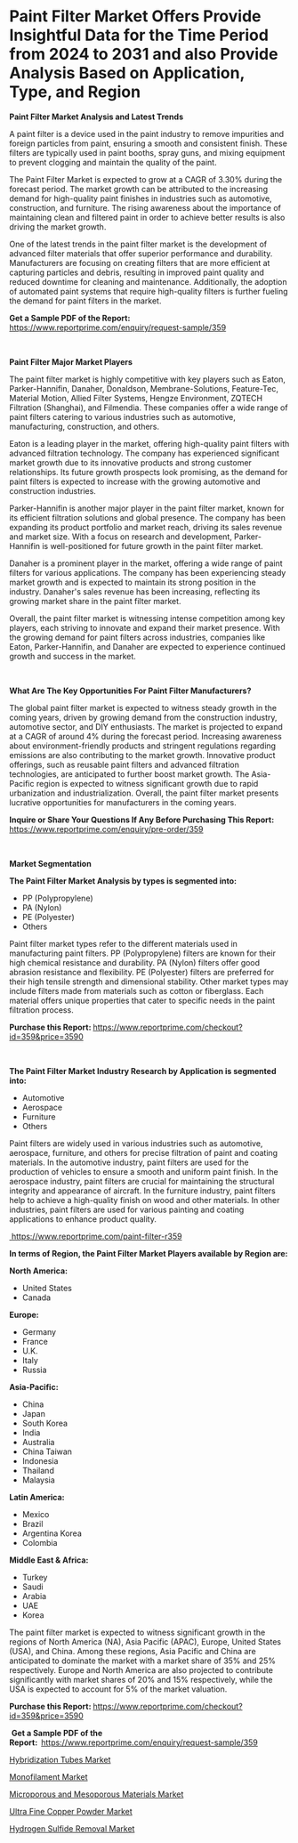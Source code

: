 <p><h1>Paint Filter Market Offers Provide Insightful Data for the Time Period from 2024 to 2031 and also Provide Analysis Based on Application, Type, and Region</h1></p><p><strong>Paint Filter Market Analysis and Latest Trends</strong></p>
<p><p>A paint filter is a device used in the paint industry to remove impurities and foreign particles from paint, ensuring a smooth and consistent finish. These filters are typically used in paint booths, spray guns, and mixing equipment to prevent clogging and maintain the quality of the paint.</p><p>The Paint Filter Market is expected to grow at a CAGR of 3.30% during the forecast period. The market growth can be attributed to the increasing demand for high-quality paint finishes in industries such as automotive, construction, and furniture. The rising awareness about the importance of maintaining clean and filtered paint in order to achieve better results is also driving the market growth.</p><p>One of the latest trends in the paint filter market is the development of advanced filter materials that offer superior performance and durability. Manufacturers are focusing on creating filters that are more efficient at capturing particles and debris, resulting in improved paint quality and reduced downtime for cleaning and maintenance. Additionally, the adoption of automated paint systems that require high-quality filters is further fueling the demand for paint filters in the market.</p></p>
<p><strong>Get a Sample PDF of the Report:&nbsp;</strong> <a href="https://www.reportprime.com/enquiry/request-sample/359">https://www.reportprime.com/enquiry/request-sample/359</a></p>
<p>&nbsp;</p>
<p><strong>Paint Filter Major Market Players</strong></p>
<p><p>The paint filter market is highly competitive with key players such as Eaton, Parker-Hannifin, Danaher, Donaldson, Membrane-Solutions, Feature-Tec, Material Motion, Allied Filter Systems, Hengze Environment, ZQTECH Filtration (Shanghai), and Filmendia. These companies offer a wide range of paint filters catering to various industries such as automotive, manufacturing, construction, and others.</p><p>Eaton is a leading player in the market, offering high-quality paint filters with advanced filtration technology. The company has experienced significant market growth due to its innovative products and strong customer relationships. Its future growth prospects look promising, as the demand for paint filters is expected to increase with the growing automotive and construction industries.</p><p>Parker-Hannifin is another major player in the paint filter market, known for its efficient filtration solutions and global presence. The company has been expanding its product portfolio and market reach, driving its sales revenue and market size. With a focus on research and development, Parker-Hannifin is well-positioned for future growth in the paint filter market.</p><p>Danaher is a prominent player in the market, offering a wide range of paint filters for various applications. The company has been experiencing steady market growth and is expected to maintain its strong position in the industry. Danaher's sales revenue has been increasing, reflecting its growing market share in the paint filter market.</p><p>Overall, the paint filter market is witnessing intense competition among key players, each striving to innovate and expand their market presence. With the growing demand for paint filters across industries, companies like Eaton, Parker-Hannifin, and Danaher are expected to experience continued growth and success in the market.</p></p>
<p>&nbsp;</p>
<p><strong>What Are The Key Opportunities For Paint Filter Manufacturers?</strong></p>
<p><p>The global paint filter market is expected to witness steady growth in the coming years, driven by growing demand from the construction industry, automotive sector, and DIY enthusiasts. The market is projected to expand at a CAGR of around 4% during the forecast period. Increasing awareness about environment-friendly products and stringent regulations regarding emissions are also contributing to the market growth. Innovative product offerings, such as reusable paint filters and advanced filtration technologies, are anticipated to further boost market growth. The Asia-Pacific region is expected to witness significant growth due to rapid urbanization and industrialization. Overall, the paint filter market presents lucrative opportunities for manufacturers in the coming years.</p></p>
<p><strong>Inquire or Share Your Questions If Any Before Purchasing This Report:</strong> <a href="https://www.reportprime.com/enquiry/pre-order/359">https://www.reportprime.com/enquiry/pre-order/359</a></p>
<p>&nbsp;</p>
<p><strong>Market Segmentation</strong></p>
<p><strong>The Paint Filter Market Analysis by types is segmented into:</strong></p>
<p><ul><li>PP (Polypropylene)</li><li>PA (Nylon)</li><li>PE (Polyester)</li><li>Others</li></ul></p>
<p><p>Paint filter market types refer to the different materials used in manufacturing paint filters. PP (Polypropylene) filters are known for their high chemical resistance and durability. PA (Nylon) filters offer good abrasion resistance and flexibility. PE (Polyester) filters are preferred for their high tensile strength and dimensional stability. Other market types may include filters made from materials such as cotton or fiberglass. Each material offers unique properties that cater to specific needs in the paint filtration process.</p></p>
<p><strong>Purchase this Report:&nbsp;</strong><a href="https://www.reportprime.com/checkout?id=359&price=3590">https://www.reportprime.com/checkout?id=359&price=3590</a></p>
<p>&nbsp;</p>
<p><strong>The Paint Filter Market Industry Research by Application is segmented into:</strong></p>
<p><ul><li>Automotive</li><li>Aerospace</li><li>Furniture</li><li>Others</li></ul></p>
<p><p>Paint filters are widely used in various industries such as automotive, aerospace, furniture, and others for precise filtration of paint and coating materials. In the automotive industry, paint filters are used for the production of vehicles to ensure a smooth and uniform paint finish. In the aerospace industry, paint filters are crucial for maintaining the structural integrity and appearance of aircraft. In the furniture industry, paint filters help to achieve a high-quality finish on wood and other materials. In other industries, paint filters are used for various painting and coating applications to enhance product quality.</p></p>
<p><a href="https://www.reportprime.com/paint-filter-r359">&nbsp;https://www.reportprime.com/paint-filter-r359</a></p>
<p><strong>In terms of Region, the Paint Filter Market Players available by Region are:</strong></p>
<p>
    <p> <strong> North America: </strong>
        <ul>
            <li>United States</li>
            <li>Canada</li>
        </ul>
        </p> 
    <p> <strong> Europe: </strong>
        <ul>
            <li>Germany</li>
            <li>France</li>
            <li>U.K.</li>
            <li>Italy</li>
            <li>Russia</li>
        </ul>
        </p> 
    <p> <strong> Asia-Pacific: </strong>
        <ul>
            <li>China</li>
            <li>Japan</li>
            <li>South Korea</li>
            <li>India</li>
            <li>Australia</li>
            <li>China Taiwan</li>
            <li>Indonesia</li>
            <li>Thailand</li>
            <li>Malaysia</li>
        </ul>
        </p> 
    <p> <strong> Latin America: </strong>
        <ul>
            <li>Mexico</li>
            <li>Brazil</li>
            <li>Argentina Korea</li>
            <li>Colombia</li>
        </ul>
        </p> 
    <p> <strong> Middle East & Africa: </strong>
        <ul>
            <li>Turkey</li>
            <li>Saudi</li>
            <li>Arabia</li>
            <li>UAE</li>
            <li>Korea</li>
        </ul>
    </p>
    </p>
<p><p>The paint filter market is expected to witness significant growth in the regions of North America (NA), Asia Pacific (APAC), Europe, United States (USA), and China. Among these regions, Asia Pacific and China are anticipated to dominate the market with a market share of 35% and 25% respectively. Europe and North America are also projected to contribute significantly with market shares of 20% and 15% respectively, while the USA is expected to account for 5% of the market valuation.</p></p>
<p><strong>Purchase this Report: </strong><a href="https://www.reportprime.com/checkout?id=359&price=3590">https://www.reportprime.com/checkout?id=359&price=3590</a></p>
<p>&nbsp;<strong>Get a Sample PDF of the Report:&nbsp;&nbsp;</strong><a href="https://www.reportprime.com/enquiry/request-sample/359">https://www.reportprime.com/enquiry/request-sample/359</a></p>
<p><strong></strong></p>
<p><p><a href="https://medium.com/@nathalelly87957/strategic-insights-into-global-hybridization-tubes-market-trends-2024-2031-covered-in-161-c90fb064dca3">Hybridization Tubes Market</a></p><p><a href="https://github.com/FredaSauer/Market-Research-Report-List-1/blob/main/monofilament-market.md">Monofilament Market</a></p><p><a href="https://github.com/arabintang013/Market-Research-Report-List-1/blob/main/microporous-and-mesoporous-materials-market.md">Microporous and Mesoporous Materials Market</a></p><p><a href="https://github.com/kishanagarner91/Market-Research-Report-List-1/blob/main/ultra-fine-copper-powder-market.md">Ultra Fine Copper Powder Market</a></p><p><a href="https://github.com/hrhzhypq19/Market-Research-Report-List-1/blob/main/hydrogen-sulfide-removal-market.md">Hydrogen Sulfide Removal Market</a></p></p>